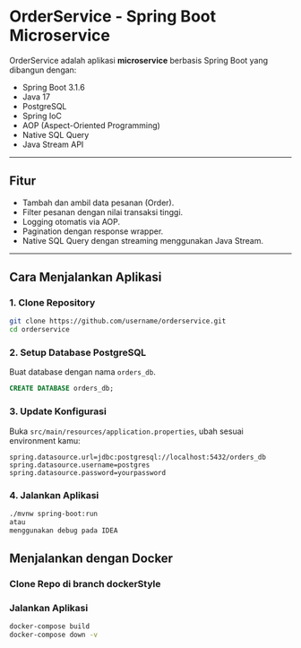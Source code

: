 # OrderService - Spring Boot Microservice

OrderService adalah aplikasi **microservice** berbasis Spring Boot yang dibangun dengan:
- Spring Boot 3.1.6
- Java 17
- PostgreSQL
- Spring IoC
- AOP (Aspect-Oriented Programming)
- Native SQL Query
- Java Stream API

---

## Fitur

- Tambah dan ambil data pesanan (Order).
- Filter pesanan dengan nilai transaksi tinggi.
- Logging otomatis via AOP.
- Pagination dengan response wrapper.
- Native SQL Query dengan streaming menggunakan Java Stream.

---

## Cara Menjalankan Aplikasi

### 1. Clone Repository
```bash
git clone https://github.com/username/orderservice.git
cd orderservice
```

### 2. Setup Database PostgreSQL
Buat database dengan nama `orders_db`.

```sql
CREATE DATABASE orders_db;
```

### 3. Update Konfigurasi
Buka `src/main/resources/application.properties`, ubah sesuai environment kamu:
```properties
spring.datasource.url=jdbc:postgresql://localhost:5432/orders_db
spring.datasource.username=postgres
spring.datasource.password=yourpassword
```

### 4. Jalankan Aplikasi
```bash
./mvnw spring-boot:run
atau
menggunakan debug pada IDEA
```

## Menjalankan dengan Docker

### Clone Repo di branch dockerStyle
### Jalankan Aplikasi
```bash
docker-compose build
docker-compose down -v
```
